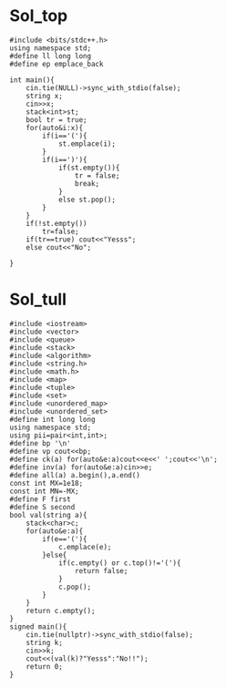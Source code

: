 # Sol_top

    #include <bits/stdc++.h>
    using namespace std;
    #define ll long long
    #define ep emplace_back
    
    int main(){
        cin.tie(NULL)->sync_with_stdio(false);
        string x;
        cin>>x;
        stack<int>st;
        bool tr = true;
        for(auto&i:x){
            if(i=='('){
                st.emplace(i);
            }
            if(i==')'){
                if(st.empty()){
                    tr = false;
                    break;
                }
                else st.pop();
            }
        }
        if(!st.empty())
            tr=false;
        if(tr==true) cout<<"Yesss";
        else cout<<"No";

    }

# Sol_tull
    #include <iostream>
    #include <vector>
    #include <queue>
    #include <stack>
    #include <algorithm>
    #include <string.h>
    #include <math.h>
    #include <map>
    #include <tuple>
    #include <set>
    #include <unordered_map>
    #include <unordered_set>
    #define int long long
    using namespace std;
    using pii=pair<int,int>;
    #define bp '\n'
    #define vp cout<<bp;
    #define ck(a) for(auto&e:a)cout<<e<<' ';cout<<'\n';
    #define inv(a) for(auto&e:a)cin>>e;
    #define all(a) a.begin(),a.end()
    const int MX=1e18;
    const int MN=-MX;
    #define F first 
    #define S second
    bool val(string a){
        stack<char>c;
        for(auto&e:a){
            if(e=='('){
                c.emplace(e);
            }else{
                if(c.empty() or c.top()!='('){
                    return false;
                }
                c.pop();
            }
        }
        return c.empty();
    }
    signed main(){
        cin.tie(nullptr)->sync_with_stdio(false);
        string k;
        cin>>k;
        cout<<(val(k)?"Yesss":"No!!");
        return 0;
    }   
